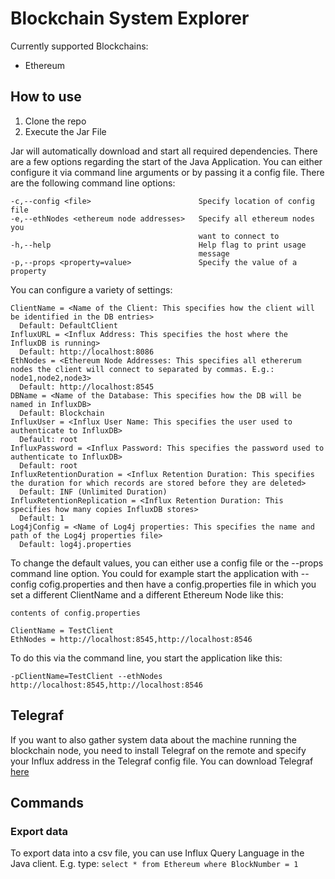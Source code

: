 # Blockchain System Explorer
Currently supported Blockchains:
  - Ethereum

## How to use
1. Clone the repo
2. Execute the Jar File

Jar will automatically download and start all required dependencies. There are a few options regarding the start of the Java Application. You can either configure it via command line arguments or by passing it a config file. There are the following command line options:
```
-c,--config <file>                        Specify location of config file
-e,--ethNodes <ethereum node addresses>   Specify all ethereum nodes you
                                          want to connect to
-h,--help                                 Help flag to print usage
                                          message
-p,--props <property=value>               Specify the value of a property
```
  
You can configure a variety of settings:
```
ClientName = <Name of the Client: This specifies how the client will be identified in the DB entries> 
  Default: DefaultClient
InfluxURL = <Influx Address: This specifies the host where the InfluxDB is running> 
  Default: http://localhost:8086
EthNodes = <Ethereum Node Addresses: This specifies all ethererum nodes the client will connect to separated by commas. E.g.: node1,node2,node3> 
  Default: http://localhost:8545
DBName = <Name of the Database: This specifies how the DB will be named in InfluxDB> 
  Default: Blockchain
InfluxUser = <Influx User Name: This specifies the user used to authenticate to InfluxDB> 
  Default: root
InfluxPassword = <Influx Password: This specifies the password used to authenticate to InfluxDB> 
  Default: root
InfluxRetentionDuration = <Influx Retention Duration: This specifies the duration for which records are stored before they are deleted> 
  Default: INF (Unlimited Duration) 
InfluxRetentionReplication = <Influx Retention Duration: This specifies how many copies InfluxDB stores> 
  Default: 1
Log4jConfig = <Name of Log4j properties: This specifies the name and path of the Log4j properties file> 
  Default: log4j.properties
```
   
To change the default values, you can either use a config file or the --props command line option. You could for example start the application with --config cofig.properties and then have a config.properties file in which you set a different ClientName and a different Ethereum Node like this:
```
contents of config.properties
   
ClientName = TestClient
EthNodes = http://localhost:8545,http://localhost:8546
```
To do this via the command line, you start the application like this:
```
-pClientName=TestClient --ethNodes http://localhost:8545,http://localhost:8546
```

## Telegraf
If you want to also gather system data about the machine running the blockchain node, you need to install Telegraf on the remote and specify your Influx address in the Telegraf config file. You can download Telegraf [here](https://portal.influxdata.com/downloads/)
  
## Commands  
  ### Export data
  To export data into a csv file, you can use Influx Query Language in the Java client. E.g. type: 
   ```select * from Ethereum where BlockNumber = 1 ```
